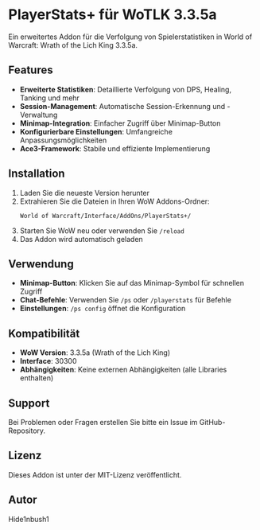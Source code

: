 # PlayerStats+ für WoTLK 3.3.5a

Ein erweitertes Addon für die Verfolgung von Spielerstatistiken in World of Warcraft: Wrath of the Lich King 3.3.5a.

## Features

- **Erweiterte Statistiken**: Detaillierte Verfolgung von DPS, Healing, Tanking und mehr
- **Session-Management**: Automatische Session-Erkennung und -Verwaltung
- **Minimap-Integration**: Einfacher Zugriff über Minimap-Button
- **Konfigurierbare Einstellungen**: Umfangreiche Anpassungsmöglichkeiten
- **Ace3-Framework**: Stabile und effiziente Implementierung

## Installation

1. Laden Sie die neueste Version herunter
2. Extrahieren Sie die Dateien in Ihren WoW Addons-Ordner:
   ```
   World of Warcraft/Interface/AddOns/PlayerStats+/
   ```
3. Starten Sie WoW neu oder verwenden Sie `/reload`
4. Das Addon wird automatisch geladen

## Verwendung

- **Minimap-Button**: Klicken Sie auf das Minimap-Symbol für schnellen Zugriff
- **Chat-Befehle**: Verwenden Sie `/ps` oder `/playerstats` für Befehle
- **Einstellungen**: `/ps config` öffnet die Konfiguration

## Kompatibilität

- **WoW Version**: 3.3.5a (Wrath of the Lich King)
- **Interface**: 30300
- **Abhängigkeiten**: Keine externen Abhängigkeiten (alle Libraries enthalten)

## Support

Bei Problemen oder Fragen erstellen Sie bitte ein Issue im GitHub-Repository.

## Lizenz

Dieses Addon ist unter der MIT-Lizenz veröffentlicht.

## Autor

Hide1nbush1 